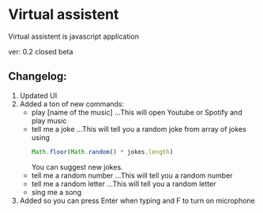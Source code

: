 # Virtual assistent

Virtual assistent is javascript application 

ver: 0.2 closed beta 
## Changelog:
1. Updated UI 
2. Added a ton of new commands:
    * play [name of the music]
        ...This will open Youtube or Spotify and play music
    * tell me a joke 
        ...This will tell you a random joke from array of jokes using 
        ```javascript
        Math.floor(Math.random() * jokes.length)
        ```
        You can suggest new jokes.
    * tell me a random number
        ...This will tell you a random number
    * tell me a random letter
        ...This will tell you a random letter
    * sing me a song
3. Added so you can press Enter when typing and F to turn on microphone
